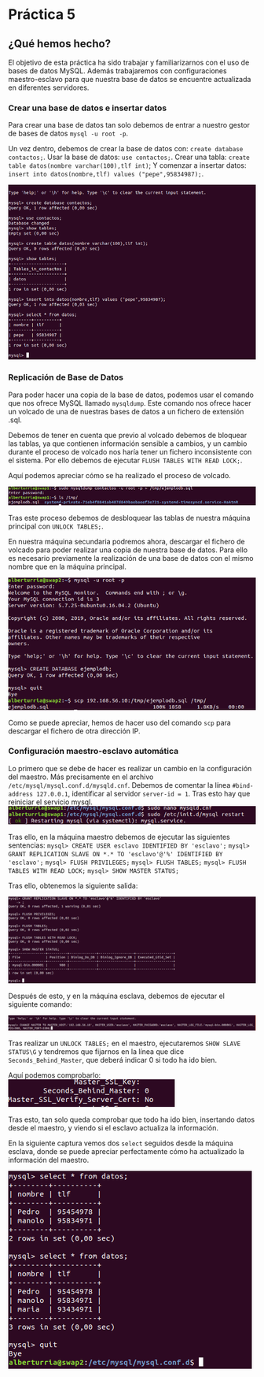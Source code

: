 # Práctica 5

## ¿Qué hemos hecho?
El objetivo de esta práctica ha sido trabajar y familiarizarnos con el uso de bases de datos MySQL.
Además trabajaremos con configuraciones maestro-esclavo para que nuestra base de datos se encuentre actualizada en diferentes servidores.

### Crear una base de datos e insertar datos

Para crear una base de datos tan solo debemos de entrar a nuestro gestor de bases de datos  `mysql -u root -p`.

Un vez dentro, debemos de crear la base de datos con: `create database contactos;`.
Usar la base de datos: `use contactos;`.
Crear una tabla: `create table datos(nombre varchar(100),tlf int)`;
Y  comenzar a insertar datos: `insert into datos(nombre,tlf) values ("pepe",95834987);`.

![Proceso de creación de Base de Datos](./assets/inicio.png)

### Replicación de Base de Datos

Para poder hacer una copia de la base de datos, podemos usar el comando que nos ofrece MySQL llamado `mysqldump`.
Este comando nos ofrece hacer un volcado de una de nuestras bases de datos a un fichero de extensión .sql.

Debemos de tener en cuenta que previo al volcado debemos de bloquear las tablas, ya que contienen información sensible a cambios, y un cambio durante el proceso de volcado nos haría tener un fichero inconsistente con el sistema.
Por ello debemos de ejecutar `FLUSH TABLES WITH READ LOCK;`.

Aquí podemos apreciar cómo se ha realizado el proceso de volcado.

![Proceso de volcado de Base de Datos](./assets/mysqldump.png)

Tras este proceso debemos de desbloquear las tablas de nuestra máquina principal con `UNLOCK TABLES;`.

En nuestra máquina secundaria podremos ahora, descargar el fichero de volcado para poder realizar una copia de nuestra base de datos.
Para ello es necesario previamente la realización de una base de datos con el mismo nombre que en la máquina principal.

![Proceso de volcado 2 de Base de Datos](./assets/mysqldump2.png)

Como se puede apreciar, hemos de hacer uso del comando `scp` para descargar el fichero de otra dirección IP.

### Configuración maestro-esclavo automática

Lo primero que se debe de hacer es realizar un cambio en la configuración del maestro. Más precisamente en el archivo `/etc/mysql/mysql.conf.d/mysqld.cnf`.
Debemos de comentar la línea `#bind-address 127.0.0.1`, identificar al servidor `server-id = 1`.
Tras esto hay que reiniciar el servicio mysql.
![Restart de mysql](./assets/restart.png)

Tras ello, en la máquina maestro debemos de ejecutar las siguientes sentencias:
`mysql> CREATE USER esclavo IDENTIFIED BY 'esclavo';`
`mysql> GRANT REPLICATION SLAVE ON *.* TO 'esclavo'@'%' IDENTIFIED BY 'esclavo';`
`mysql> FLUSH PRIVILEGES;`
`mysql> FLUSH TABLES;`
`mysql> FLUSH TABLES WITH READ LOCK;`
`mysql> SHOW MASTER STATUS;`

Tras ello, obtenemos la siguiente salida:

![Show master status](./assets/masterstatus.png)

Después de esto, y en la máquina esclava, debemos de ejecutar el siguiente comando:

![Change Master](./assets/change.png)

Tras realizar un `UNLOCK TABLES;` en el maestro, ejecutaremos `SHOW SLAVE STATUS\G` y tendremos que fijarnos en la línea que dice `Seconds_Behind_Master`, que deberá indicar 0 si todo ha ido bien.

Aquí podemos comprobarlo:
![Seconds Behind Master](./assets/seconds.png)

Tras esto, tan solo queda comprobar que todo ha ido bien, insertando datos desde el maestro, y viendo si el esclavo actualiza la información.

En la siguiente captura vemos dos `select` seguidos desde la máquina esclava, donde se puede apreciar perfectamente cómo ha actualizado la información del maestro.

![Select de la base de datos](./assets/select.png)



